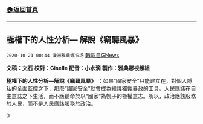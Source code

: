 ###  [:house:返回首頁](https://github.com/ourhimalayas/txt)
---

## 極權下的人性分析— 解說《竊聽風暴》
`2020-10-21 00:44 澳洲雅典娜农场` [轉載自GNews](https://gnews.org/zh-hant/437441/)

**文稿：文石**
**校對：Giselle
配音：小水滴**
**製作：雅典娜視頻組**

**極權下的人性分析—解說《竊聽風暴》** ：如果“國家安全”只能建立在，對個人隱私的全面監控之下，那麼“國家安全”就會成為維護獨裁暴政的工具。人民應該在自主意誌之下生活，而不應聽命於以“國家”為幌子的極權意志。所以，政治應該服務於人民，而不是人民應該服務於政治。



0
